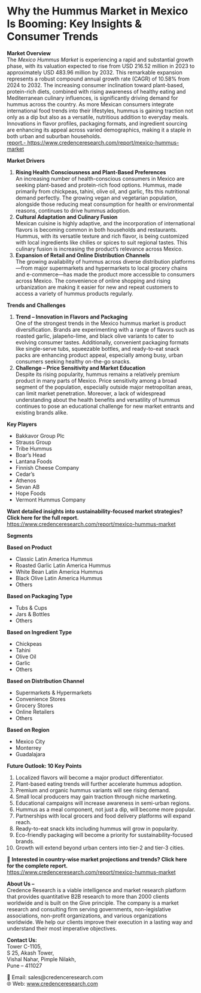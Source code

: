 #	Why the Hummus Market in Mexico Is Booming: Key Insights & Consumer Trends


<p><strong>Market Overview</strong><br /> The <em>Mexico Hummus Market</em> is experiencing a rapid and substantial growth phase, with its valuation expected to rise from USD 216.52 million in 2023 to approximately USD 483.96 million by 2032. This remarkable expansion represents a robust compound annual growth rate (CAGR) of 10.58% from 2024 to 2032. The increasing consumer inclination toward plant-based, protein-rich diets, combined with rising awareness of healthy eating and Mediterranean culinary influences, is significantly driving demand for hummus across the country. As more Mexican consumers integrate international food trends into their lifestyles, hummus is gaining traction not only as a dip but also as a versatile, nutritious addition to everyday meals. Innovations in flavor profiles, packaging formats, and ingredient sourcing are enhancing its appeal across varied demographics, making it a staple in both urban and suburban households.<br /> <a href="https://www.credenceresearch.com/report/mexico-hummus-market">report.- https://www.credenceresearch.com/report/mexico-hummus-market</a></p>
<p><strong>Market Drivers</strong></p>
<ol>
<li><strong> Rising Health Consciousness and Plant-Based Preferences</strong><br /> An increasing number of health-conscious consumers in Mexico are seeking plant-based and protein-rich food options. Hummus, made primarily from chickpeas, tahini, olive oil, and garlic, fits this nutritional demand perfectly. The growing vegan and vegetarian population, alongside those reducing meat consumption for health or environmental reasons, continues to drive hummus adoption.</li>
<li><strong> Cultural Adaptation and Culinary Fusion</strong><br /> Mexican cuisine is highly adaptive, and the incorporation of international flavors is becoming common in both households and restaurants. Hummus, with its versatile texture and rich flavor, is being customized with local ingredients like chilies or spices to suit regional tastes. This culinary fusion is increasing the product&rsquo;s relevance across Mexico.</li>
<li><strong> Expansion of Retail and Online Distribution Channels</strong><br /> The growing availability of hummus across diverse distribution platforms&mdash;from major supermarkets and hypermarkets to local grocery chains and e-commerce&mdash;has made the product more accessible to consumers across Mexico. The convenience of online shopping and rising urbanization are making it easier for new and repeat customers to access a variety of hummus products regularly.</li>
</ol>
<p><strong>Trends and Challenges</strong></p>
<ol>
<li><strong> Trend &ndash; Innovation in Flavors and Packaging</strong><br /> One of the strongest trends in the Mexico hummus market is product diversification. Brands are experimenting with a range of flavors such as roasted garlic, jalape&ntilde;o-lime, and black olive variants to cater to evolving consumer tastes. Additionally, convenient packaging formats like single-serve tubs, squeezable bottles, and ready-to-eat snack packs are enhancing product appeal, especially among busy, urban consumers seeking healthy on-the-go snacks.</li>
<li><strong> Challenge &ndash; Price Sensitivity and Market Education</strong><br /> Despite its rising popularity, hummus remains a relatively premium product in many parts of Mexico. Price sensitivity among a broad segment of the population, especially outside major metropolitan areas, can limit market penetration. Moreover, a lack of widespread understanding about the health benefits and versatility of hummus continues to pose an educational challenge for new market entrants and existing brands alike.</li>
</ol>
<p><strong>Key Players</strong></p>
<ul>
<li>Bakkavor Group Plc</li>
<li>Strauss Group</li>
<li>Tribe Hummus</li>
<li>Boar&rsquo;s Head</li>
<li>Lantana Foods</li>
<li>Finnish Cheese Company</li>
<li>Cedar&rsquo;s</li>
<li>Athenos</li>
<li>Sevan AB</li>
<li>Hope Foods</li>
<li>Vermont Hummus Company</li>
</ul>
<p><strong>Want detailed insights into sustainability-focused market strategies? Click here for the full report.</strong><br /> <a href="https://www.credenceresearch.com/report/mexico-hummus-market">https://www.credenceresearch.com/report/mexico-hummus-market</a></p>
<p><strong>Segments</strong></p>
<p><strong>Based on Product</strong></p>
<ul>
<li>Classic Latin America Hummus</li>
<li>Roasted Garlic Latin America Hummus</li>
<li>White Bean Latin America Hummus</li>
<li>Black Olive Latin America Hummus</li>
<li>Others</li>
</ul>
<p><strong>Based on Packaging Type</strong></p>
<ul>
<li>Tubs &amp; Cups</li>
<li>Jars &amp; Bottles</li>
<li>Others</li>
</ul>
<p><strong>Based on Ingredient Type</strong></p>
<ul>
<li>Chickpeas</li>
<li>Tahini</li>
<li>Olive Oil</li>
<li>Garlic</li>
<li>Others</li>
</ul>
<p><strong>Based on Distribution Channel</strong></p>
<ul>
<li>Supermarkets &amp; Hypermarkets</li>
<li>Convenience Stores</li>
<li>Grocery Stores</li>
<li>Online Retailers</li>
<li>Others</li>
</ul>
<p><strong>Based on Region</strong></p>
<ul>
<li>Mexico City</li>
<li>Monterrey</li>
<li>Guadalajara</li>
</ul>
<p><strong>Future Outlook: 10 Key Points</strong></p>
<ol>
<li>Localized flavors will become a major product differentiator.</li>
<li>Plant-based eating trends will further accelerate hummus adoption.</li>
<li>Premium and organic hummus variants will see rising demand.</li>
<li>Small local producers may gain traction through niche marketing.</li>
<li>Educational campaigns will increase awareness in semi-urban regions.</li>
<li>Hummus as a meal component, not just a dip, will become more popular.</li>
<li>Partnerships with local grocers and food delivery platforms will expand reach.</li>
<li>Ready-to-eat snack kits including hummus will grow in popularity.</li>
<li>Eco-friendly packaging will become a priority for sustainability-focused brands.</li>
<li>Growth will extend beyond urban centers into tier-2 and tier-3 cities.</li>
</ol>
<p>📌 <strong>Interested in country-wise market projections and trends? Click here for the complete report.</strong><br /> <a href="https://www.credenceresearch.com/report/mexico-hummus-market">https://www.credenceresearch.com/report/mexico-hummus-market</a></p>
<p><strong>About Us &ndash;</strong><br /> Credence Research is a viable intelligence and market research platform that provides quantitative B2B research to more than 2000 clients worldwide and is built on the Give principle. The company is a market research and consulting firm serving governments, non-legislative associations, non-profit organizations, and various organizations worldwide. We help our clients improve their execution in a lasting way and understand their most imperative objectives.</p>
<p><strong>Contact Us:</strong><br /> Tower C-1105,<br /> S 25, Akash Tower,<br /> Vishal Nahar, Pimple Nilakh,<br /> Pune &ndash; 411027</p>
<p>📧 Email: sales@credenceresearch.com<br /> 🌐 Web: <a href="http://www.credenceresearch.com/">www.credenceresearch.com</a></p>
